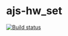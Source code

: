 # ajs-hw_set
[![Build status](https://ci.appveyor.com/api/projects/status/ttvm39msl1pclqlm?svg=true)](https://ci.appveyor.com/project/AnnVasilyeva/ajs-hw-set)